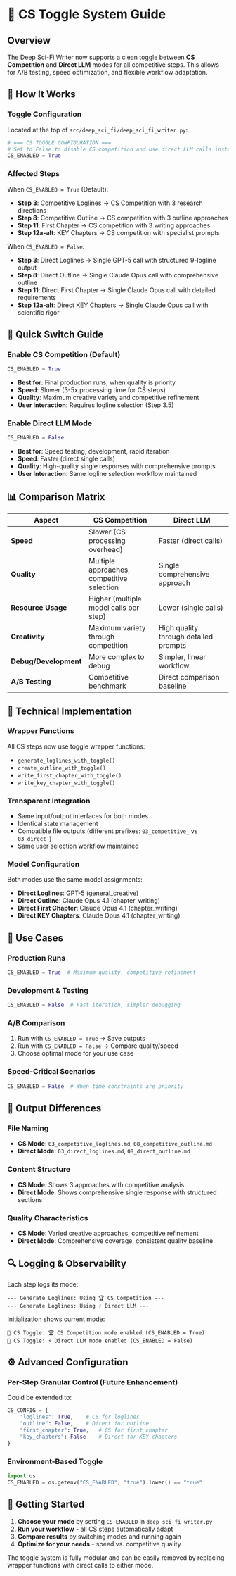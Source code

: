 # 🔄 CS Toggle System Guide

## Overview

The Deep Sci-Fi Writer now supports a clean toggle between **CS Competition** and **Direct LLM** modes for all competitive steps. This allows for A/B testing, speed optimization, and flexible workflow adaptation.

## 🎯 How It Works

### Toggle Configuration
Located at the top of `src/deep_sci_fi/deep_sci_fi_writer.py`:

```python
# === CS TOGGLE CONFIGURATION ===
# Set to False to disable CS competition and use direct LLM calls instead
CS_ENABLED = True
```

### Affected Steps

When `CS_ENABLED = True` (Default):
- **Step 3**: Competitive Loglines → CS Competition with 3 research directions
- **Step 8**: Competitive Outline → CS competition with 3 outline approaches  
- **Step 11**: First Chapter → CS competition with 3 writing approaches
- **Step 12a-alt**: KEY Chapters → CS competition with specialist prompts

When `CS_ENABLED = False`:
- **Step 3**: Direct Loglines → Single GPT-5 call with structured 9-logline output
- **Step 8**: Direct Outline → Single Claude Opus call with comprehensive outline
- **Step 11**: Direct First Chapter → Single Claude Opus call with detailed requirements
- **Step 12a-alt**: Direct KEY Chapters → Single Claude Opus call with scientific rigor

## 🚀 Quick Switch Guide

### Enable CS Competition (Default)
```python
CS_ENABLED = True
```
- **Best for**: Final production runs, when quality is priority
- **Speed**: Slower (3-5x processing time for CS steps)
- **Quality**: Maximum creative variety and competitive refinement
- **User Interaction**: Requires logline selection (Step 3.5)

### Enable Direct LLM Mode  
```python
CS_ENABLED = False
```
- **Best for**: Speed testing, development, rapid iteration
- **Speed**: Faster (direct single calls)
- **Quality**: High-quality single responses with comprehensive prompts
- **User Interaction**: Same logline selection workflow maintained

## 📊 Comparison Matrix

| Aspect | CS Competition | Direct LLM |
|--------|----------------|------------|
| **Speed** | Slower (CS processing overhead) | Faster (direct calls) |
| **Quality** | Multiple approaches, competitive selection | Single comprehensive approach |
| **Resource Usage** | Higher (multiple model calls per step) | Lower (single calls) |
| **Creativity** | Maximum variety through competition | High quality through detailed prompts |
| **Debug/Development** | More complex to debug | Simpler, linear workflow |
| **A/B Testing** | Competitive benchmark | Direct comparison baseline |

## 🔧 Technical Implementation

### Wrapper Functions
All CS steps now use toggle wrapper functions:
- `generate_loglines_with_toggle()`
- `create_outline_with_toggle()`
- `write_first_chapter_with_toggle()`
- `write_key_chapter_with_toggle()`

### Transparent Integration
- Same input/output interfaces for both modes
- Identical state management
- Compatible file outputs (different prefixes: `03_competitive_` vs `03_direct_`)
- Same user selection workflow maintained

### Model Configuration
Both modes use the same model assignments:
- **Direct Loglines**: GPT-5 (general_creative)
- **Direct Outline**: Claude Opus 4.1 (chapter_writing)
- **Direct First Chapter**: Claude Opus 4.1 (chapter_writing)
- **Direct KEY Chapters**: Claude Opus 4.1 (chapter_writing)

## 🎯 Use Cases

### Production Runs
```python
CS_ENABLED = True  # Maximum quality, competitive refinement
```

### Development & Testing
```python
CS_ENABLED = False  # Fast iteration, simpler debugging
```

### A/B Comparison
1. Run with `CS_ENABLED = True` → Save outputs
2. Run with `CS_ENABLED = False` → Compare quality/speed
3. Choose optimal mode for your use case

### Speed-Critical Scenarios
```python
CS_ENABLED = False  # When time constraints are priority
```

## 📝 Output Differences

### File Naming
- **CS Mode**: `03_competitive_loglines.md`, `08_competitive_outline.md`
- **Direct Mode**: `03_direct_loglines.md`, `08_direct_outline.md`

### Content Structure
- **CS Mode**: Shows 3 approaches with competitive analysis
- **Direct Mode**: Shows comprehensive single response with structured sections

### Quality Characteristics
- **CS Mode**: Varied creative approaches, competitive refinement
- **Direct Mode**: Comprehensive coverage, consistent quality baseline

## 🔍 Logging & Observability

Each step logs its mode:
```
--- Generate Loglines: Using 🏆 CS Competition ---
--- Generate Loglines: Using ⚡ Direct LLM ---
```

Initialization shows current mode:
```
🔄 CS Toggle: 🏆 CS Competition mode enabled (CS_ENABLED = True)
🔄 CS Toggle: ⚡ Direct LLM mode enabled (CS_ENABLED = False)
```

## ⚙️ Advanced Configuration

### Per-Step Granular Control (Future Enhancement)
Could be extended to:
```python
CS_CONFIG = {
    "loglines": True,    # CS for loglines
    "outline": False,    # Direct for outline  
    "first_chapter": True,   # CS for first chapter
    "key_chapters": False    # Direct for KEY chapters
}
```

### Environment-Based Toggle
```python
import os
CS_ENABLED = os.getenv("CS_ENABLED", "true").lower() == "true"
```

## 🚀 Getting Started

1. **Choose your mode** by setting `CS_ENABLED` in `deep_sci_fi_writer.py`
2. **Run your workflow** - all CS steps automatically adapt
3. **Compare results** by switching modes and running again
4. **Optimize for your needs** - speed vs. competitive quality

The toggle system is fully modular and can be easily removed by replacing wrapper functions with direct calls to either mode. 